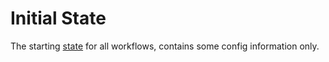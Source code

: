 # Initial State

The starting [state] for all workflows, contains some config information only.

[state]: ./state.md

